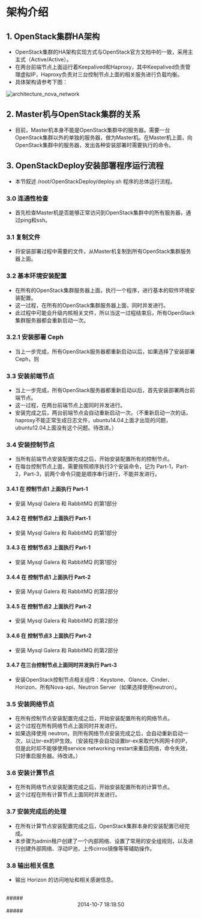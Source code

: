 # 架构介绍 #

## 1. OpenStack集群HA架构 ##

- OpenStack集群的HA架构实现方式与OpenStack官方文档中的一致，采用主主式（Active/Active）。
- 在两台前端节点上面运行着Keepalived和Haproxy，其中Keepalived负责管理虚拟IP，Haproxy负责对三台控制节点上面的相关服务进行负载均衡。
- 具体架构请参考下图：

![architecture_nova_network](http://www.lightcloud.cc/static/img/architecture_nova_network.png)

## 2. Master机与OpenStack集群的关系 ##

- 目前，Master机本身不能是OpenStack集群中的服务器。需要一台OpenStack集群以外的单独的服务器，做为Master机。在Master机上面，向OpenStack集群中的服务器，发出各种安装部署时需要执行的命令。

## 3. OpenStackDeploy安装部署程序运行流程 ##

- 本节叙述 /root/OpenStackDeploy/deploy.sh 程序的总体运行流程。

### 3.0 连通性检查 ###

- 首先检查Master机是否能够正常访问到OpenStack集群中的所有服务器，通过ping和ssh。

### 3.1 复制文件 ###

- 将安装部署过程中需要的文件，从Master机复制到所有OpenStack集群服务器上面。

### 3.2 基本环境安装配置 ###

- 在所有的OpenStack集群服务器上面，执行一个程序，进行基本的软件环境安装配置。
- 这一过程，在所有的OpenStack集群服务器上面，同时并发进行。
- 此过程中可能会升级内核相关文件，所以当这一过程结束后，所有OpenStack集群服务器都会重新启动一次。

### 3.2.1 安装部署 Ceph ###

- 当上一步完成，所有OpenStack服务器都重新启动以后，如果选择了安装部署Ceph，则

### 3.3 安装前端节点 ###

- 当上一步完成，所有OpenStack服务器都重新启动以后，首先安装部署两台前端节点。
- 这一过程，在两台前端节点上面同时并发进行。
- 安装完成之后，两台前端节点会自动重新启动一次。（不重新启动一次的话，haproxy不能正常生成日志文件，ubuntu14.04上面才出现的问题，ubuntu12.04上面没有这个问题。待改进。）

### 3.4 安装控制节点 ###

- 当所有前端节点安装配置完成之后，开始安装配置所有的控制节点。
- 在每台控制节点上面，需要按照顺序执行3个安装命令，记为 Part-1，Part-2，Part-3，前两个命令只能是顺序串行进行，不能并发进行。

#### 3.4.1 在 控制节点1 上面执行 Part-1 #

- 安装 Mysql Galera 和 RabbitMQ 的第1部分

#### 3.4.2 在 控制节点2 上面执行 Part-1 #

- 安装 Mysql Galera 和 RabbitMQ 的第1部分

#### 3.4.3 在 控制节点3 上面执行 Part-1 #

- 安装 Mysql Galera 和 RabbitMQ 的第1部分

#### 3.4.4 在 控制节点1 上面执行 Part-2 #

- 安装 Mysql Galera 和 RabbitMQ 的第2部分

#### 3.4.5 在 控制节点2 上面执行 Part-2 #

- 安装 Mysql Galera 和 RabbitMQ 的第2部分

#### 3.4.6 在 控制节点3 上面执行 Part-2 #

- 安装 Mysql Galera 和 RabbitMQ 的第2部分

#### 3.4.7 在三台控制节点上面同时并发执行 Part-3 ####

- 安装OpenStack控制节点相关组件：Keystone、Glance、Cinder、Horizon、所有Nova-api、Neutron Server（如果选择使用neutron）。

### 3.5 安装网络节点 ###

- 在所有控制节点安装配置完成之后，开始安装配置所有的网络节点。
- 这个过程在所有网络节点上面同时并发进行。
- 如果选择使用 neutron，则所有网络节点安装完成之后，会自动重新启动一次，以让br-ex的IP生效。（安装程序会自动设置br-ex来取代外网网卡的IP，但是此时却不能够使用service networking restart来重启网络，命令失效，只好重启服务器。待改进。）

### 3.6 安装计算节点 ###

- 在所有网络节点安装配置完成之后，开始安装配置所有的计算节点。
- 这个过程在所有计算节点上面同时并发进行。

### 3.7 安装完成后的处理 ###

- 在所有计算节点安装配置完成之后，OpenStack集群本身的安装配置已经完成。
- 本步骤为admin租户创建了一个内部网络、设置了常用的安全组规则，以及进行创建外部网络、浮动IP池，上传cirros镜像等等辅助操作。

### 3.8 输出相关信息 ###

- 输出 Horizon 的访问地址和相关感谢信息。

<br>
##### <center> 2014-10-7 18:18:50 </center> #####
<br>
